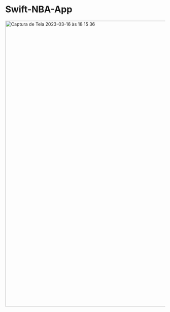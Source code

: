 # Swift-NBA-App

<img width="897" alt="Captura de Tela 2023-03-16 às 18 15 36" src="https://user-images.githubusercontent.com/89164588/225754839-a5cff2ac-6d16-4ff4-b95d-4419b4bdb154.png">
